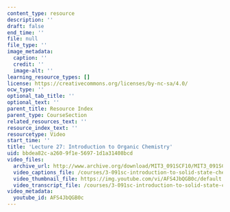 ```yaml
---
content_type: resource
description: ''
draft: false
end_time: ''
file: null
file_type: ''
image_metadata:
  caption: ''
  credit: ''
  image-alt: ''
learning_resource_types: []
license: https://creativecommons.org/licenses/by-nc-sa/4.0/
ocw_type: ''
optional_tab_title: ''
optional_text: ''
parent_title: Resource Index
parent_type: CourseSection
related_resources_text: ''
resource_index_text: ''
resourcetype: Video
start_time: ''
title: 'Lecture 27: Introduction to Organic Chemistry'
uid: bbdea82c-a260-9f1e-5697-1d1a31408bcd
video_files:
  archive_url: http://www.archive.org/download/MIT3_091SCF10/MIT3_091SCF10lec27_300k.mp4
  video_captions_file: /courses/3-091sc-introduction-to-solid-state-chemistry-fall-2010/2d7c440a102a506fb83bb1694c7c8b5e_AFS4JbQGB0c.vtt
  video_thumbnail_file: https://img.youtube.com/vi/AFS4JbQGB0c/default.jpg
  video_transcript_file: /courses/3-091sc-introduction-to-solid-state-chemistry-fall-2010/2ee9249e2a5db9556baa73deafa4b069_AFS4JbQGB0c.pdf
video_metadata:
  youtube_id: AFS4JbQGB0c
---
```

